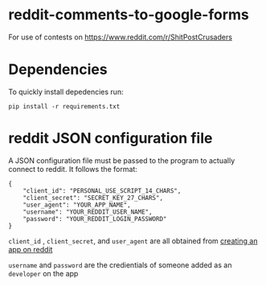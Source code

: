 # reddit-comments-to-google-forms
For use of contests on https://www.reddit.com/r/ShitPostCrusaders

# Dependencies
To quickly install depedencies run:

`pip install -r requirements.txt`

# reddit JSON configuration file
A JSON configuration file must be passed to the program to actually connect to reddit. It follows the format:
```
{
    "client_id": "PERSONAL_USE_SCRIPT_14_CHARS",
    "client_secret": "SECRET_KEY_27_CHARS",
    "user_agent": "YOUR_APP_NAME",
    "username": "YOUR_REDDIT_USER_NAME",
    "password": "YOUR_REDDIT_LOGIN_PASSWORD"
}
```
`client_id` , `client_secret`, and `user_agent` are all obtained from [creating an app on reddit](https://www.reddit.com/prefs/apps)

`username` and `password` are the credientials of someone added as an `developer` on the app